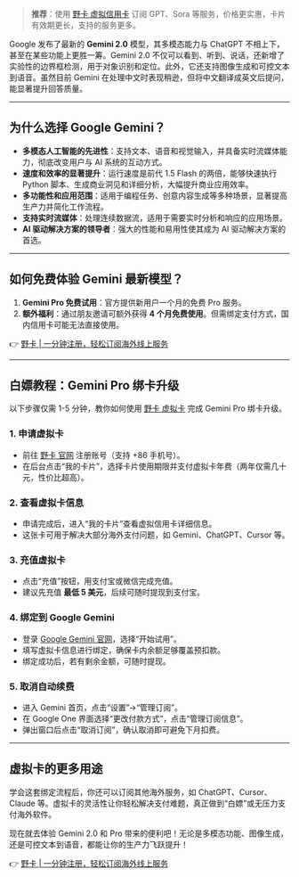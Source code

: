 > **推荐**：使用 [野卡 虚拟信用卡](https://bit.ly/bewildcard) 订阅 GPT、Sora 等服务，价格更实惠，卡片有效期更长，支持的服务更多。

Google 发布了最新的 **Gemini 2.0** 模型，其多模态能力与 ChatGPT 不相上下，甚至在某些功能上更胜一筹。Gemini 2.0 不仅可以看到、听到、说话，还新增了实验性的边界框检测，用于对象识别和定位。此外，它还支持图像生成和可控文本到语音。虽然目前 Gemini 在处理中文时表现稍逊，但将中文翻译成英文后提问，能显著提升回答质量。

---

## 为什么选择 Google Gemini？

- **多模态人工智能的先进性**：支持文本、语音和视觉输入，并具备实时流媒体能力，彻底改变用户与 AI 系统的互动方式。
- **速度和效率的显著提升**：运行速度是前代 1.5 Flash 的两倍，能够快速执行 Python 脚本、生成商业洞见和详细分析，大幅提升商业应用效率。
- **多功能性和应用范围**：适用于编程任务、创意内容生成等多种场景，显著提高生产力并简化工作流程。
- **支持实时流媒体**：处理连续数据流，适用于需要实时分析和响应的应用场景。
- **AI 驱动解决方案的领导者**：强大的性能和易用性使其成为 AI 驱动解决方案的首选。

---

## 如何免费体验 Gemini 最新模型？

1. **Gemini Pro 免费试用**：官方提供新用户一个月的免费 Pro 服务。
2. **额外福利**：通过朋友邀请可额外获得 **4 个月免费使用**。但需绑定支付方式，国内信用卡可能无法直接使用。

👉 [野卡 | 一分钟注册，轻松订阅海外线上服务](https://bit.ly/bewildcard)

---

## 白嫖教程：Gemini Pro 绑卡升级

以下步骤仅需 1-5 分钟，教你如何使用 [野卡 虚拟卡](https://bit.ly/bewildcard) 完成 Gemini Pro 绑卡升级。

### 1. 申请虚拟卡

- 前往 [野卡 官网](https://bit.ly/bewildcard) 注册账号（支持 +86 手机号）。
- 在后台点击“我的卡片”，选择卡片使用期限并支付虚拟卡年费（两年仅需几十元，性价比超高）。

### 2. 查看虚拟卡信息

- 申请完成后，进入“我的卡片”查看虚拟信用卡详细信息。
- 这张卡可用于解决大部分海外支付问题，如 Gemini、ChatGPT、Cursor 等。

### 3. 充值虚拟卡

- 点击“充值”按钮，用支付宝或微信完成充值。
- 建议先充值 **最低 5 美元**，后续可随时提现到支付宝。

### 4. 绑定到 Google Gemini

- 登录 [Google Gemini 官网](https://gemini.google.com/app?hl=zh)，选择“开始试用”。
- 填写虚拟卡信息进行绑定，确保卡内余额足够覆盖预扣款。
- 绑定成功后，若有剩余金额，可随时提现。

### 5. 取消自动续费

- 进入 Gemini 首页，点击“设置”→“管理订阅”。
- 在 Google One 界面选择“更改付款方式”，点击“管理订阅信息”。
- 弹出窗口后点击“取消订阅”，确认取消即可避免下月扣费。

---

## 虚拟卡的更多用途

学会这套绑定流程后，你还可以订阅其他海外服务，如 ChatGPT、Cursor、Claude 等。虚拟卡的灵活性让你轻松解决支付难题，真正做到“白嫖”或无压力支付海外软件。

现在就去体验 Gemini 2.0 和 Pro 带来的便利吧！无论是多模态功能、图像生成，还是可控文本到语音，都能让你的生产力飞跃提升！

👉 [野卡 | 一分钟注册，轻松订阅海外线上服务](https://bit.ly/bewildcard)